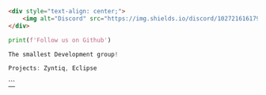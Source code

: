 ```html
<div style="text-align: center;">
    <img alt="Discord" src="https://img.shields.io/discord/1027216161798103141">
</div>
```

```python
print(f'Follow us on Github')
```

```python
The smallest Development group!
```

```javascript
Projects: Zyntiq, Eclipse
```

<a href="https://dsc.gg/syntaxtech" target="_blank" img src="https://cdn.discordapp.com/attachments/1229521521555280004/1229740839656226817/standard.gif?ex=662f76e7&is=662e2567&hm=810b54791d9624b2e23475dbc334c690a5e978d6a3a53593ab7742297ae31405&">
```
